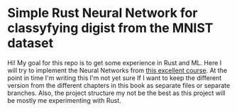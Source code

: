 # Simple Rust Neural Network for classyfying digist from the MNIST dataset

Hi! My goal for this repo is to get some experience in Rust and ML. Here I will try to implement the Neural Networks
from [this excellent course](http://neuralnetworksanddeeplearning.com/). At the point in time I'm writing this I'm not
yet sure If I want to keep the different version from the different chapters in this book as separate files or
separate branches. Also, the project structure my not be the best as this project will be mostly me experimenting
with Rust.